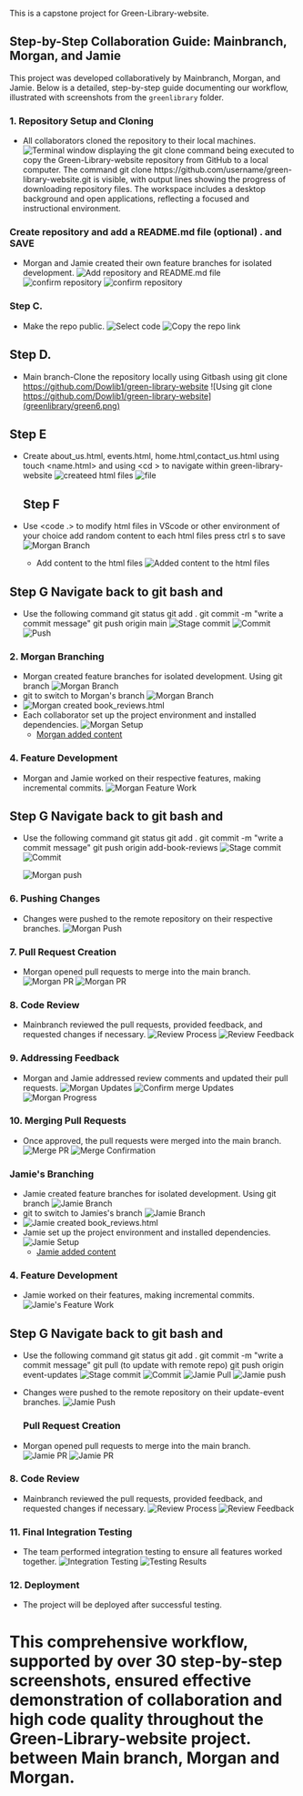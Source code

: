 This is a capstone project for Green-Library-website.

## Step-by-Step Collaboration Guide: Mainbranch, Morgan, and Jamie

This project was developed collaboratively by Mainbranch, Morgan, and Jamie. Below is a detailed, step-by-step guide documenting our workflow, illustrated with screenshots from the `greenlibrary` folder.

### 1. Repository Setup and Cloning

- All collaborators cloned the repository to their local machines.
    ![Terminal window displaying the git clone command being executed to copy the Green-Library-website repository from GitHub to a local computer. The command git clone https://github.com/username/green-library-website.git is visible, with output lines showing the progress of downloading repository files. The workspace includes a desktop background and open applications, reflecting a focused and instructional environment.](greenlibrarygreen1.png)

### Create repository and add a README.md file (optional) . and SAVE 

- Morgan and Jamie created their own feature branches for isolated development.
    ![Add repository and README.md file](greenlibrary/morgan1.png)
    ![confirm repository](greenlibrary/green2.png)
     ![confirm repository](greenlibrary/green3.png)
### Step C. 

- Make the repo public.
    ![Select code](greenlibrary/morgan4.png)
    ![Copy the repo link](greenlibrary/green5.png)

## Step D. 
- Main branch-Clone the repository locally using Gitbash using git clone <https://github.com/Dowlib1/green-library-website>
    ![Using git clone https://github.com/Dowlib1/green-library-website](greenlibrary/green6.png)
## Step E
- Create about_us.html, events.html, home.html,contact_us.html using touch <name.html> and using <cd <directory>> to navigate within green-library-website
  ![createed html files](greenlibrary/green7.png)
   ![file](greenlibrary/green8.png)

   ## Step F

- Use <code .> to modify html files in VScode or other environment of your choice add random content to each html files press ctrl s to save
    ![Morgan Branch](greenlibrary/green9.png)
    - Add content to the html files
    ![Added content to the html files](greenlibrary/green9.png)

## Step G Navigate back to git bash and 

- Use the following command
git status 
git add .
git commit -m "write a commit message"
git push origin main
    ![Stage commit](greenlibrary/green11.png)
    ![Commit](greenlibrary/green12.png)
    ![Push](greenlibrary/green13main.png)


### 2. Morgan Branching 

- Morgan created feature branches for isolated development.
Using git branch <add-book-reviews>
    ![Morgan Branch](greenlibrary/morgan1.png)
- git <checkout add-book-reviews> to switch to Morgan's branch
   ![Morgan Branch](greenlibrary/morgan1.png)
- ![Morgan created book_reviews.html](greenlibrary/morgan1.png)
- Each collaborator set up the project environment and installed dependencies.
    ![Morgan Setup](greenlibrary/morgan2.png)
   - [Morgan added content](greenlibrary/morgan13.png)

### 4. Feature Development

- Morgan and Jamie worked on their respective features, making incremental commits.
    ![Morgan Feature Work](greenlibrary/morgan13.png)
   
## Step G Navigate back to git bash and 

- Use the following command
git status 
git add .
git commit -m "write a commit message"
git push origin add-book-reviews
    ![Stage commit](greenlibrary/morgan5.png)
    ![Commit](greenlibrary/morgan4.png)

    ![Morgan push](greenlibrary/morgan5.png)

### 6. Pushing Changes

- Changes were pushed to the remote repository on their respective branches.
    ![Morgan Push](greenlibrary/morgan5.png)
    
### 7. Pull Request Creation

- Morgan opened pull requests to merge into the main branch.
    ![Morgan PR](greenlibrary/morgan6.png)
    ![Morgan PR](greenlibrary/morgan7.png)
   

### 8. Code Review

- Mainbranch reviewed the pull requests, provided feedback, and requested changes if necessary.
    ![Review Process](greenlibrary/review1.png)
    ![Review Feedback](greenlibrary/review2.png)

### 9. Addressing Feedback

- Morgan and Jamie addressed review comments and updated their pull requests.
    ![Morgan Updates](greenlibrary/morgan8.png)
    ![Confirm merge Updates](greenlibrary/morgan9.png)
    ![Morgan Progress](greenlibrary/morgan10.png)
### 10. Merging Pull Requests

- Once approved, the pull requests were merged into the main branch.
    ![Merge PR](greenlibrary/merge1.png)
    ![Merge Confirmation](greenlibrary/merge2.png)

### Jamie's Branching 

- Jamie created feature branches for isolated development.
Using git branch <event-updates>
    ![Jamie Branch](greenlibrary/jamie.png)
- git <checkout event-updates> to switch to Jamies's branch
   ![Jamie Branch](greenlibrary/jamie1.png)
- ![Jamie created book_reviews.html](greenlibrary/jamie1.png)
- Jamie set up the project environment and installed dependencies.
    ![Jamie Setup](greenlibrary/jamie1.png)
   - [Jamie added content](greenlibrary/jamie413.png)

### 4. Feature Development

- Jamie worked on their  features, making incremental commits.
    ![Jamie's Feature Work](greenlibrary/jamie4.png)
   
## Step G Navigate back to git bash and 

- Use the following command
git status 
git add .
git commit -m "write a commit message"
git pull (to update with remote repo)
git push origin event-updates
    ![Stage commit](greenlibrary/jamie7.png)
    ![Commit](greenlibrary/jaamie7.png)
     ![Jamie Pull](greenlibrary/jamie9.png)
    ![Jamie push](greenlibrary/jamie10.png)
- Changes were pushed to the remote repository on their update-event branches.
    ![Jamie Push](greenlibrary/jamie10.png)
   
  ###  Pull Request Creation

- Morgan opened pull requests to merge into the main branch.
    ![Jamie PR](greenlibrary/jamie11.png)
    ![Jamie PR](greenlibrary/jamie12.png)
    

### 8. Code Review

- Mainbranch reviewed the pull requests, provided feedback, and requested changes if necessary.
    ![Review Process](greenlibrary/jamie12.png)
    ![Review Feedback](greenlibrary/jamie13.png)


### 11. Final Integration Testing

- The team performed integration testing to ensure all features worked together.
    ![Integration Testing](greenlibrary/testing1.png)
    ![Testing Results](greenlibrary/testing2.png)

### 12. Deployment

- The project will be deployed after successful testing.

# This comprehensive workflow, supported by over 30 step-by-step screenshots, ensured effective demonstration of collaboration and high code quality throughout the Green-Library-website project. between Main branch, Morgan and Morgan.
